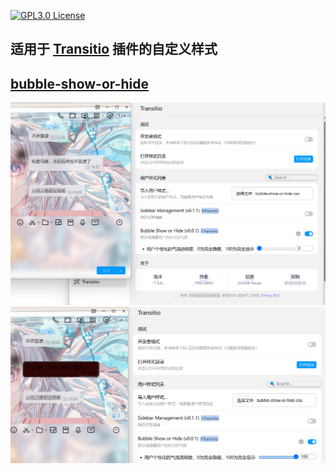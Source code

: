 [![GPL3.0 License](https://img.shields.io/badge/license-GPL3.0-blue.svg?style=flat)](https://opensource.org/license/GPL-3.0)

## 适用于 [Transitio](https://github.com/PRO-2684/transitio) 插件的自定义样式

## [bubble-show-or-hide](./bubble-show-or-hide.css)

![bubble-show-or-hide](./image/bubble-hide.png)
![bubble-show-or-hide](./image/bubble-show.png)
